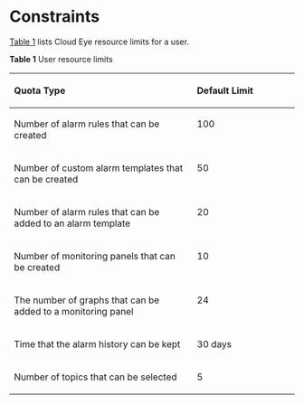 # Constraints<a name="EN-US_TOPIC_0084572150"></a>

[Table 1](#table10875782114441)  lists Cloud Eye resource limits for a user.

**Table  1**  User resource limits

<a name="table10875782114441"></a>
<table><thead align="left"><tr id="row39341966114441"><th class="cellrowborder" valign="top" width="64.2%" id="mcps1.2.3.1.1"><p id="p32582668114441"><a name="p32582668114441"></a><a name="p32582668114441"></a>Quota Type</p>
</th>
<th class="cellrowborder" valign="top" width="35.8%" id="mcps1.2.3.1.2"><p id="p21950455114441"><a name="p21950455114441"></a><a name="p21950455114441"></a>Default Limit</p>
</th>
</tr>
</thead>
<tbody><tr id="row63336368114441"><td class="cellrowborder" valign="top" width="64.2%" headers="mcps1.2.3.1.1 "><p id="p29972201114441"><a name="p29972201114441"></a><a name="p29972201114441"></a>Number of alarm rules that can be created</p>
</td>
<td class="cellrowborder" valign="top" width="35.8%" headers="mcps1.2.3.1.2 "><p id="p11829186114441"><a name="p11829186114441"></a><a name="p11829186114441"></a>100</p>
</td>
</tr>
<tr id="row39353810114441"><td class="cellrowborder" valign="top" width="64.2%" headers="mcps1.2.3.1.1 "><p id="p33542014114441"><a name="p33542014114441"></a><a name="p33542014114441"></a>Number of custom alarm templates that can be created</p>
</td>
<td class="cellrowborder" valign="top" width="35.8%" headers="mcps1.2.3.1.2 "><p id="p32548639114441"><a name="p32548639114441"></a><a name="p32548639114441"></a>50</p>
</td>
</tr>
<tr id="row24502303114441"><td class="cellrowborder" valign="top" width="64.2%" headers="mcps1.2.3.1.1 "><p id="p38529546114441"><a name="p38529546114441"></a><a name="p38529546114441"></a>Number of alarm rules that can be added to an alarm template</p>
</td>
<td class="cellrowborder" valign="top" width="35.8%" headers="mcps1.2.3.1.2 "><p id="p33885534114441"><a name="p33885534114441"></a><a name="p33885534114441"></a>20</p>
</td>
</tr>
<tr id="row36534350114441"><td class="cellrowborder" valign="top" width="64.2%" headers="mcps1.2.3.1.1 "><p id="p6492369114441"><a name="p6492369114441"></a><a name="p6492369114441"></a>Number of monitoring panels that can be created</p>
</td>
<td class="cellrowborder" valign="top" width="35.8%" headers="mcps1.2.3.1.2 "><p id="p56119889114441"><a name="p56119889114441"></a><a name="p56119889114441"></a>10</p>
</td>
</tr>
<tr id="row35316955114441"><td class="cellrowborder" valign="top" width="64.2%" headers="mcps1.2.3.1.1 "><p id="p42101088114441"><a name="p42101088114441"></a><a name="p42101088114441"></a>The number of graphs that can be added to a monitoring panel</p>
</td>
<td class="cellrowborder" valign="top" width="35.8%" headers="mcps1.2.3.1.2 "><p id="p54744982114441"><a name="p54744982114441"></a><a name="p54744982114441"></a>24</p>
</td>
</tr>
<tr id="row22942795114441"><td class="cellrowborder" valign="top" width="64.2%" headers="mcps1.2.3.1.1 "><p id="p46427084114441"><a name="p46427084114441"></a><a name="p46427084114441"></a>Time that the alarm history can be kept</p>
</td>
<td class="cellrowborder" valign="top" width="35.8%" headers="mcps1.2.3.1.2 "><p id="p2497491114441"><a name="p2497491114441"></a><a name="p2497491114441"></a>30 days</p>
</td>
</tr>
<tr id="row64033976114441"><td class="cellrowborder" valign="top" width="64.2%" headers="mcps1.2.3.1.1 "><p id="p19369581114441"><a name="p19369581114441"></a><a name="p19369581114441"></a>Number of topics that can be selected</p>
</td>
<td class="cellrowborder" valign="top" width="35.8%" headers="mcps1.2.3.1.2 "><p id="p25432214114441"><a name="p25432214114441"></a><a name="p25432214114441"></a>5</p>
</td>
</tr>
</tbody>
</table>

